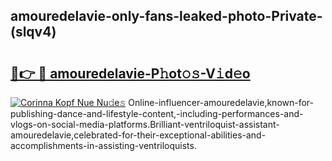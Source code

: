 ## amouredelavie-only-fans​-leaked-photo​-Private-(slqv4)


# <h2><a href="https://mediaupload.pro?title=amouredelavie&ref=git">🔗👉 🔴 amouredelavie-P𝚑ot𝚘𝚜-V𝚒d𝚎o</a></h2>

[![Corinna Kopf Nue Nu𝚍e𝚜](https://i.imgur.com/0qMVB7G.gif)](https://mediaupload.pro?title=amouredelavie&ref=git)
Online-influencer-amouredelavie,known-for-publishing-dance-and-lifestyle-content,-including-performances-and-vlogs-on-social-media-platforms.Brilliant-ventriloquist-assistant-amouredelavie,celebrated-for-their-exceptional-abilities-and-accomplishments-in-assisting-ventriloquists.  